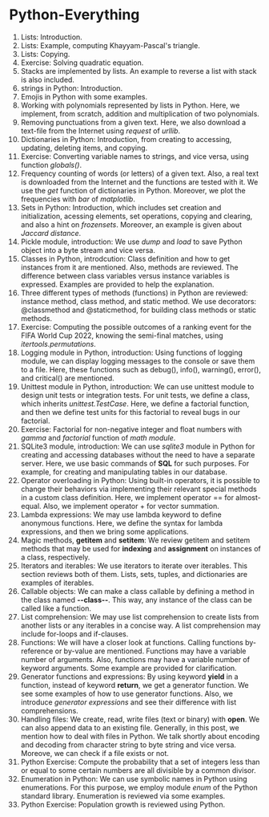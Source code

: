 # Python-Everything

1. Lists: Introduction.
2. Lists: Example, computing Khayyam-Pascal's triangle.
3. Lists: Copying.
4. Exercise: Solving quadratic equation.
5. Stacks are implemented by lists. An example to reverse a list with stack is also included.
6. strings in Python: Introduction.
7. Emojis in Python with some examples.
8. Working with polynomials represented by lists in Python. Here, we implement, from scratch, addition and multiplication of two polynomials.
9. Removing punctuations from a given text. Here, we also download a text-file from the Internet using *request* of *urllib*.
10. Dictionaries in Python: Introduction, from creating to accessing, updating, deleting items, and copying.
11. Exercise: Converting variable names to strings, and vice versa, using function *globals()*.
12. Frequency counting of words (or letters) of a given text. Also, a real text is downloaded from the Internet and the functions are tested with it. We use the *get* function of dictionaries in Python. Moreover, we plot the frequencies with  *bar* of *matplotlib*.
13. Sets in Python: Introduction, which includes set creation and initialization, acessing elements, set operations, copying and clearing, and also a hint on *frozensets*. Moreover, an example is given about *Jaccard distance*.
14. Pickle module, introduction: We use *dump* and *load* to save Python object into a byte stream and vice versa.
15. Classes in Python, introdcution: Class definition and how to get instances from it are mentioned. Also, methods are reviewed. The difference between class variables versus instance variables is expressed. Examples are provided to help the explanation.
16. Three different types of methods (functions) in Python are reviewed: instance method, class method, and static method. We use decorators: @classmethod and @staticmethod, for building class methods or static methods.
17. Exercise: Computing the possible outcomes of a ranking event for the FIFA World Cup 2022, knowing the semi-final matches, using *itertools.permutations*.
18. Logging module in Python, introduction: Using functions of logging module, we can display logging messages to the console or save them to a file. Here, these functions such as debug(), info(), warning(), error(), and critical() are mentioned.
19. Unittest module in Python, introduction: We can use unittest module to design unit tests or integration tests. For unit tests, we define a class, which inherits *unittest.TestCase*. Here, we define a factorial function, and then we define test units for this factorial to reveal bugs in our factorial.
20. Exercise: Factorial for non-negative integer and float numbers with *gamma* and *factorial* function of *math module*.
21. SQLite3 module, introduction: We can use *sqlite3* module in Python for creating and accessing databases without the need to have a separate server. Here, we use basic commands of **SQL** for such purposes. For example, for creating and manipulating tables in our database.
22. Operator overloading in Python: Using built-in operators, it is possible to change their behaviors via implementing their relevant special methods in a custom class definition. Here, we implement operator == for almost-equal. Also, we implement operator + for vector summation. 
23. Lambda expressions: We may use lambda keyword to define anonymous functions. Here, we define the syntax for lambda expressions, and then we bring some applications.
24. Magic methods, __getitem__ and __setitem__: We review getitem and setitem methods that may be used for **indexing** and **assignment** on instances of a class, respectively.  
25. Iterators and iterables: We use iterators to iterate over iterables. This section reviews both of them. Lists, sets, tuples, and dictionaries are examples of iterables.
26. Callable objects: We can make a class callable by defining a method in the class named **--class--**. This way, any instance of the class can be called like a function.
27. List comprehension: We may use list comprehension to create lists from another lists or any iterables in  a concise way. A list comprehension may include for-loops and if-clauses.
28. Functions: We will have a closer look at functions. Calling  functions by-reference or by-value are mentioned. Functions may have a variable number of arguments. Also, functions may have a variable number of keyword arguments. Some example are provided for clarification.
29. Generator functions and expressions: By using keyword **yield** in a function, instead of  keyword **return**, we get a generator function. We see some examples of how to use generator functions. Also, we introduce *generator expressions* and see their difference with list comprehensions.
30. Handling files: We create, read, write files (text or binary) with **open**. We can also append data to an existing file. Generally, in this post, we mention how to deal with files in Python. We talk shortly about encoding and decoding from character string to byte string and vice versa. Moreove, we can check if a file exists or not. 
31. Python Exercise: Compute the probability that a set of integers less than or equal to some certain numbers are all divisible by a common divisor.
32. Enumeration in Python: We can use symbolic names in Python using enumerations. For this purpose, we employ module *enum* of the Python standard library. Enumeration is reviewed via some examples.
33. Python Exercise: Population growth is reviewed using Python.